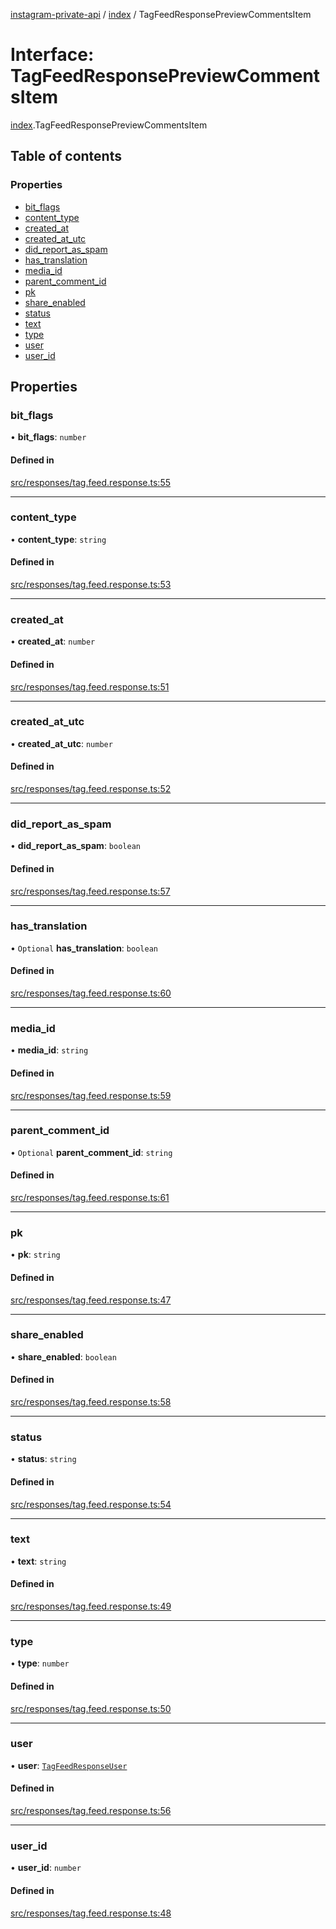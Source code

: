 [instagram-private-api](../../README.md) / [index](../../modules/index.md) / TagFeedResponsePreviewCommentsItem

# Interface: TagFeedResponsePreviewCommentsItem

[index](../../modules/index.md).TagFeedResponsePreviewCommentsItem

## Table of contents

### Properties

- [bit\_flags](TagFeedResponsePreviewCommentsItem.md#bit_flags)
- [content\_type](TagFeedResponsePreviewCommentsItem.md#content_type)
- [created\_at](TagFeedResponsePreviewCommentsItem.md#created_at)
- [created\_at\_utc](TagFeedResponsePreviewCommentsItem.md#created_at_utc)
- [did\_report\_as\_spam](TagFeedResponsePreviewCommentsItem.md#did_report_as_spam)
- [has\_translation](TagFeedResponsePreviewCommentsItem.md#has_translation)
- [media\_id](TagFeedResponsePreviewCommentsItem.md#media_id)
- [parent\_comment\_id](TagFeedResponsePreviewCommentsItem.md#parent_comment_id)
- [pk](TagFeedResponsePreviewCommentsItem.md#pk)
- [share\_enabled](TagFeedResponsePreviewCommentsItem.md#share_enabled)
- [status](TagFeedResponsePreviewCommentsItem.md#status)
- [text](TagFeedResponsePreviewCommentsItem.md#text)
- [type](TagFeedResponsePreviewCommentsItem.md#type)
- [user](TagFeedResponsePreviewCommentsItem.md#user)
- [user\_id](TagFeedResponsePreviewCommentsItem.md#user_id)

## Properties

### bit\_flags

• **bit\_flags**: `number`

#### Defined in

[src/responses/tag.feed.response.ts:55](https://github.com/Nerixyz/instagram-private-api/blob/0e0721c/src/responses/tag.feed.response.ts#L55)

___

### content\_type

• **content\_type**: `string`

#### Defined in

[src/responses/tag.feed.response.ts:53](https://github.com/Nerixyz/instagram-private-api/blob/0e0721c/src/responses/tag.feed.response.ts#L53)

___

### created\_at

• **created\_at**: `number`

#### Defined in

[src/responses/tag.feed.response.ts:51](https://github.com/Nerixyz/instagram-private-api/blob/0e0721c/src/responses/tag.feed.response.ts#L51)

___

### created\_at\_utc

• **created\_at\_utc**: `number`

#### Defined in

[src/responses/tag.feed.response.ts:52](https://github.com/Nerixyz/instagram-private-api/blob/0e0721c/src/responses/tag.feed.response.ts#L52)

___

### did\_report\_as\_spam

• **did\_report\_as\_spam**: `boolean`

#### Defined in

[src/responses/tag.feed.response.ts:57](https://github.com/Nerixyz/instagram-private-api/blob/0e0721c/src/responses/tag.feed.response.ts#L57)

___

### has\_translation

• `Optional` **has\_translation**: `boolean`

#### Defined in

[src/responses/tag.feed.response.ts:60](https://github.com/Nerixyz/instagram-private-api/blob/0e0721c/src/responses/tag.feed.response.ts#L60)

___

### media\_id

• **media\_id**: `string`

#### Defined in

[src/responses/tag.feed.response.ts:59](https://github.com/Nerixyz/instagram-private-api/blob/0e0721c/src/responses/tag.feed.response.ts#L59)

___

### parent\_comment\_id

• `Optional` **parent\_comment\_id**: `string`

#### Defined in

[src/responses/tag.feed.response.ts:61](https://github.com/Nerixyz/instagram-private-api/blob/0e0721c/src/responses/tag.feed.response.ts#L61)

___

### pk

• **pk**: `string`

#### Defined in

[src/responses/tag.feed.response.ts:47](https://github.com/Nerixyz/instagram-private-api/blob/0e0721c/src/responses/tag.feed.response.ts#L47)

___

### share\_enabled

• **share\_enabled**: `boolean`

#### Defined in

[src/responses/tag.feed.response.ts:58](https://github.com/Nerixyz/instagram-private-api/blob/0e0721c/src/responses/tag.feed.response.ts#L58)

___

### status

• **status**: `string`

#### Defined in

[src/responses/tag.feed.response.ts:54](https://github.com/Nerixyz/instagram-private-api/blob/0e0721c/src/responses/tag.feed.response.ts#L54)

___

### text

• **text**: `string`

#### Defined in

[src/responses/tag.feed.response.ts:49](https://github.com/Nerixyz/instagram-private-api/blob/0e0721c/src/responses/tag.feed.response.ts#L49)

___

### type

• **type**: `number`

#### Defined in

[src/responses/tag.feed.response.ts:50](https://github.com/Nerixyz/instagram-private-api/blob/0e0721c/src/responses/tag.feed.response.ts#L50)

___

### user

• **user**: [`TagFeedResponseUser`](TagFeedResponseUser.md)

#### Defined in

[src/responses/tag.feed.response.ts:56](https://github.com/Nerixyz/instagram-private-api/blob/0e0721c/src/responses/tag.feed.response.ts#L56)

___

### user\_id

• **user\_id**: `number`

#### Defined in

[src/responses/tag.feed.response.ts:48](https://github.com/Nerixyz/instagram-private-api/blob/0e0721c/src/responses/tag.feed.response.ts#L48)
